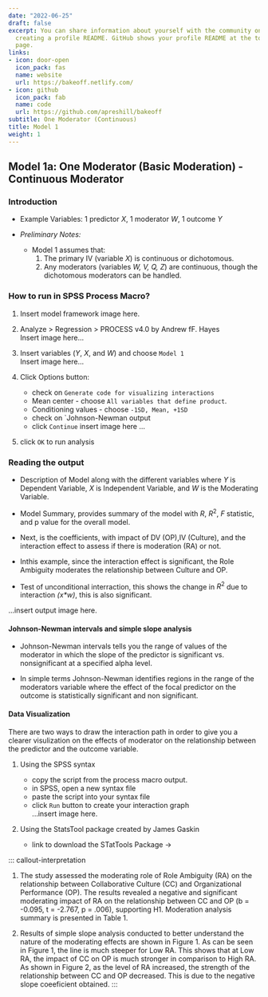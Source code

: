 ```yaml
---
date: "2022-06-25"
draft: false
excerpt: You can share information about yourself with the community on GitHub by
  creating a profile README. GitHub shows your profile README at the top of your profile
  page.
links:
- icon: door-open
  icon_pack: fas
  name: website
  url: https://bakeoff.netlify.com/
- icon: github
  icon_pack: fab
  name: code
  url: https://github.com/apreshill/bakeoff
subtitle: One Moderator (Continuous)
title: Model 1
weight: 1
---
```


## Model 1a: One Moderator (Basic Moderation) - Continuous Moderator  

### Introduction  

- Example Variables: 1 predictor *X*, 1 moderator *W*, 1 outcome *Y*  

- *Preliminary Notes:*  

    - Model 1 assumes that:  
      1. The primary IV (variable *X*) is continuous or dichotomous.  
      2. Any moderators (variables *W, V, Q, Z*) are continuous, though the dichotomous moderators can be handled.  

### How to run in SPSS Process Macro?  

1. Insert model framework image here.  

2. Analyze > Regression > PROCESS v4.0 by Andrew fF. Hayes  
    Insert image here...  

3. Insert variables (*Y*, *X*, and *W*) and choose `Model 1`  
    Insert image here...  

4. Click Options button:  
    - check on `Generate code for visualizing interactions`  
    - Mean center - choose `All variables that define product`.  
    - Conditioning values - choose `-1SD, Mean, +1SD`  
    - check on `Johnson-Newman output  
    - click `Continue`
    insert image here ...  

5. click `OK` to run analysis  

### Reading the output  

- Description of Model along with the different variables where *Y* is Dependent Variable, *X* is Independent Variable, and *W* is the Moderating Variable.  

- Model Summary, provides summary of the model with *R*, $R^2$, *F* statistic, and p value for the overall model.  

- Next, is the coefficients, with impact of DV (OP),IV (Culture), and the interaction effect to assess if there is moderation (RA) or not.  

- Inthis example, since the interaction effect is significant, the Role Ambiguity moderates the relationship between Culture and OP.  
- Test of unconditional interraction, this shows the change in $R^2$ due to interaction _(x*w)_, this is also significant.  

...insert output image here.  

#### Johnson-Newman intervals and simple slope analysis  

- Johnson-Newman intervals tells you the range of values of the moderator in which the slope of the predictor is significant vs. nonsignificant at a specified alpha level.  

- In simple terms Johnson-Newman identifies regions in the range of the moderators variable where the effect of the focal predictor on the outcome is statistically significant and non significant.  

#### Data Visualization  

There are two ways to draw the interaction path in order to give you a clearer visulization on the effects of moderator on the relationship between the predictor and the outcome variable.  

1. Using the SPSS syntax  
    - copy the script from the process macro output.  
    - in SPSS, open a new syntax file  
    - paste the script into your syntax file  
    - click `Run` button to create your interaction graph  
    ...insert image here.  

2. Using the StatsTool package created by James Gaskin  
    - link to download the STatTools Package ->  

::: callout-interpretation  
1. The study assessed the moderating role of Role Ambiguity (RA) on the relationship between Collaborative Culture (CC) and Organizational Performance (OP). The results revealed a negative and significant moderating impact of RA on the relationship between CC and OP (b = -0.095, t = -2.767, p = .006), supporting H1. Moderation analysis summary is presented in Table 1.  

2. Results of simple slope analysis conducted to better understand the nature of the moderating effects are shown in Figure 1. As can be seen in Figure 1, the line is much steeper for Low RA. This shows that at Low RA, the impact of CC on OP is much stronger in comparison to High RA. As shown in Figure 2, as the level of RA increased, the strength of the relationship between CC and OP decreased. This is due to the negative slope coeeficient obtained.
:::  